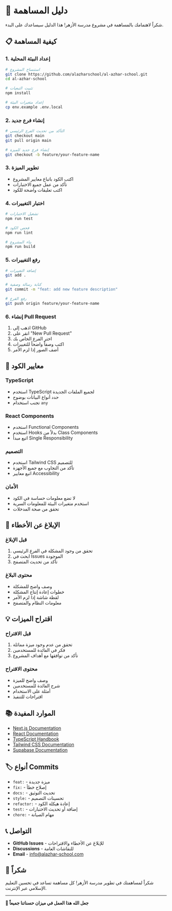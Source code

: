 # 🤝 دليل المساهمة

شكراً لاهتمامك بالمساهمة في مشروع مدرسة الأزهر! هذا الدليل سيساعدك على البدء.

## 📋 كيفية المساهمة

### 1. إعداد البيئة المحلية

```bash
# استنساخ المشروع
git clone https://github.com/alazharschool/al-azhar-school.git
cd al-azhar-school

# تثبيت التبعيات
npm install

# إعداد متغيرات البيئة
cp env.example .env.local
```

### 2. إنشاء فرع جديد

```bash
# التأكد من تحديث الفرع الرئيسي
git checkout main
git pull origin main

# إنشاء فرع جديد للميزة
git checkout -b feature/your-feature-name
```

### 3. تطوير الميزة

- اكتب الكود باتباع معايير المشروع
- تأكد من عمل جميع الاختبارات
- اكتب تعليقات واضحة للكود

### 4. اختبار التغييرات

```bash
# تشغيل الاختبارات
npm run test

# فحص الكود
npm run lint

# بناء المشروع
npm run build
```

### 5. رفع التغييرات

```bash
# إضافة التغييرات
git add .

# كتابة رسالة وصفية
git commit -m "feat: add new feature description"

# رفع الفرع
git push origin feature/your-feature-name
```

### 6. إنشاء Pull Request

1. اذهب إلى GitHub
2. انقر على "New Pull Request"
3. اختر الفرع الخاص بك
4. اكتب وصفاً واضحاً للتغييرات
5. أضف الصور إذا لزم الأمر

## 📝 معايير الكود

### TypeScript
- استخدم TypeScript لجميع الملفات الجديدة
- حدد أنواع البيانات بوضوح
- تجنب استخدام `any`

### React Components
- استخدم Functional Components
- استخدم Hooks بدلاً من Class Components
- اتبع مبدأ Single Responsibility

### التصميم
- استخدم Tailwind CSS للتصميم
- تأكد من التجاوب مع جميع الأجهزة
- اتبع معايير Accessibility

### الأمان
- لا تضع معلومات حساسة في الكود
- استخدم متغيرات البيئة للمعلومات السرية
- تحقق من صحة المدخلات

## 🐛 الإبلاغ عن الأخطاء

### قبل الإبلاغ
1. تحقق من وجود المشكلة في الفرع الرئيسي
2. ابحث في Issues الموجودة
3. تأكد من تحديث المتصفح

### محتوى البلاغ
- وصف واضح للمشكلة
- خطوات إعادة إنتاج المشكلة
- لقطة شاشة إذا لزم الأمر
- معلومات النظام والمتصفح

## 💡 اقتراح الميزات

### قبل الاقتراح
1. تحقق من عدم وجود ميزة مماثلة
2. فكر في الفائدة للمستخدمين
3. تأكد من توافقها مع أهداف المشروع

### محتوى الاقتراح
- وصف واضح للميزة
- شرح الفائدة للمستخدمين
- أمثلة على الاستخدام
- اقتراحات للتنفيذ

## 📚 الموارد المفيدة

- [Next.js Documentation](https://nextjs.org/docs)
- [React Documentation](https://reactjs.org/docs)
- [TypeScript Handbook](https://www.typescriptlang.org/docs)
- [Tailwind CSS Documentation](https://tailwindcss.com/docs)
- [Supabase Documentation](https://supabase.com/docs)

## 🏷️ أنواع Commits

- `feat:` - ميزة جديدة
- `fix:` - إصلاح خطأ
- `docs:` - تحديث التوثيق
- `style:` - تحسينات التصميم
- `refactor:` - إعادة هيكلة الكود
- `test:` - إضافة أو تحديث الاختبارات
- `chore:` - مهام الصيانة

## 📞 التواصل

- **GitHub Issues** - للإبلاغ عن الأخطاء والاقتراحات
- **Discussions** - للنقاشات العامة
- **Email** - info@alazhar-school.com

## 🙏 شكراً

شكراً لمساهمتك في تطوير مدرسة الأزهر! كل مساهمة تساعد في تحسين التعليم الإسلامي عبر الإنترنت.

---

**🌙 جعل الله هذا العمل في ميزان حسناتنا جميعاً** 